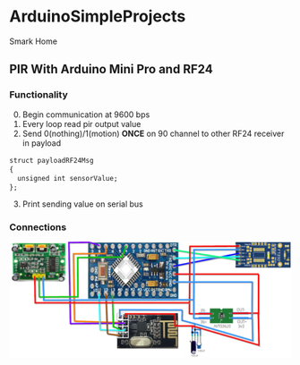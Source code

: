 # ArduinoSimpleProjects
Smark Home
## PIR With Arduino Mini Pro and RF24
### Functionality
0. Begin communication at 9600 bps
1. Every loop read pir output value
2. Send 0(nothing)/1(motion) **ONCE** on 90 channel to other RF24 receiver in payload
```
struct payloadRF24Msg 
{
  unsigned int sensorValue;
};
```
3. Print sending value on serial bus
### Connections
![Alt text](pir_arduinoMiniPro_rf24/connections.png?raw=true "Connections")